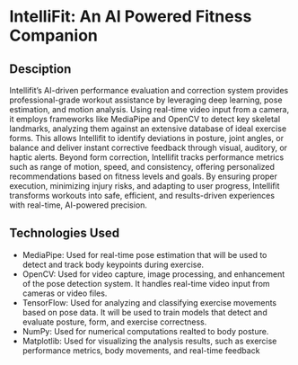 # IntelliFit: An AI Powered Fitness Companion

## Desciption

Intellifit’s AI-driven performance evaluation and correction system provides professional-grade workout assistance by leveraging deep learning, pose estimation, and motion analysis. Using real-time video input from a camera, it employs frameworks like MediaPipe and OpenCV to detect key skeletal landmarks, analyzing them against an extensive database of ideal exercise forms. This allows Intellifit to identify deviations in posture, joint angles, or balance and deliver instant corrective feedback through visual, auditory, or haptic alerts.
Beyond form correction, Intellifit tracks performance metrics such as range of motion, speed, and consistency, offering personalized recommendations based on fitness levels and goals. By ensuring proper execution, minimizing injury risks, and adapting to user progress, Intellifit transforms workouts into safe, efficient, and results-driven experiences with real-time, AI-powered precision.

## Technologies Used

- MediaPipe:  Used for real-time pose estimation that will be used to detect and track body keypoints during exercise.
- OpenCV: Used for video capture, image processing, and enhancement of the pose detection system. It handles real-time video input from cameras or video files.
- TensorFlow: Used for analyzing and classifying exercise movements based on pose data. It will be used to train models that detect and evaluate posture, form, and exercise correctness.
- NumPy: Used for numerical computations realted to body posture.
- Matplotlib: Used for visualizing the analysis results, such as exercise performance metrics, body movements, and real-time feedback
